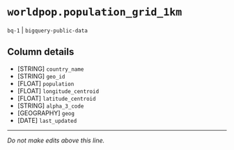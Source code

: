 # `worldpop.population_grid_1km`
`bq-1` | `bigquery-public-data`

## Column details
* [STRING]    `country_name`
* [STRING]    `geo_id`
* [FLOAT]     `population`
* [FLOAT]     `longitude_centroid`
* [FLOAT]     `latitude_centroid`
* [STRING]    `alpha_3_code`
* [GEOGRAPHY] `geog`
* [DATE]      `last_updated`

-------------------------------------------------------------------------------
*Do not make edits above this line.*
